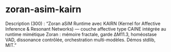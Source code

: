 # zoran-asim-kairn
Description (300) : “Zoran aSiM Runtime avec KAIRN (Kernel for Affective Inference &amp; Resonant Networks) — couche affective type CAINE intégrée au runtime mimétique Zoran : mémoire fractale, garde ΔM11.3, homéostase VAD, dissonance contrôlée, orchestration multi-modèles. Démos stdlib, MIT.”
